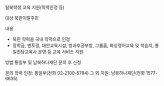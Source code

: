탈북학생 교육 지원(학력인정 등)

대상
북한이탈주민

내용
- 북한 학력을 국내 학력으로 인정
- 장학금, 멘토링, 대안교육시설, 방과후공부방, 그룹홈, 화상영어교육 및 학습지, 통일전담교육사 운영 등 교육 서비스 지원

방법
통일부 및 남북하나재단 문의 후 신청

문의
학력 인정: 통일부(전화 02-2100-5784)
그 외 지원: 남북하나재단(전화 1577-6635)
